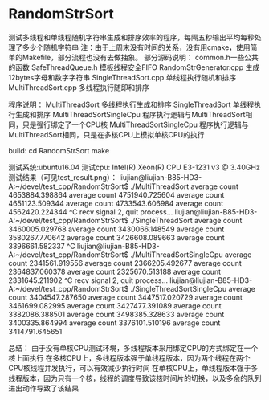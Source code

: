 # RandomStrSort

测试多线程和单线程随机字符串生成和排序效率的程序，每隔五秒输出平均每秒处理了多少个随机字符串
注：由于上周末没有时间的关系，没有用cmake，使用简单的Makefile，部分流程也没有去做抽象。
部分源码说明：
	common.h一些公共的函数
	SafeThreadQueue.h 模板线程安全FIFO
	RandomStrGenerator.cpp 生成12bytes字母和数字字符串
	SingleThreadSort.cpp 单线程执行随机和排序
	MultiThreadSort.cpp 多线程执行随即和排序

程序说明：
	MultiThreadSort 多线程执行生成和排序
	SingleThreadSort 单线程执行生成和排序
	MultiThreadSortSingleCpu 程序执行逻辑与MultiThreadSort相同，只是强行绑定了一个CPU核
	MultiThreadSortSingleCpu 程序执行逻辑与MultiThreadSort相同，只是在多核CPU上模拟单核CPU的执行

build:
	cd RandomStrSort
	make


测试系统:ubuntu16.04 
测试cpu: Intel(R) Xeon(R) CPU E3-1231 v3 @ 3.40GHz
测试结果（可见test_result.png）：
liujian@liujian-B85-HD3-A:~/devel/test_cpp/RandomStrSort$ ./MultiThreadSort
average count 4653884.398864
average count 4751940.725604
average count 4651123.509344
average count 4733543.606984
average count 4562420.224344
^C
recv signal 2, quit process...
liujian@liujian-B85-HD3-A:~/devel/test_cpp/RandomStrSort$ ./SingleThreadSort
average count 3460005.029768
average count 3430066.148549
average count 3580267.770642
average count 3426608.089663
average count 3396661.582337
^C
liujian@liujian-B85-HD3-A:~/devel/test_cpp/RandomStrSort$ ./MultiThreadSortSingleCpu 
average count 2341561.919556
average count 2366205.492677
average count 2364837.060378
average count 2325670.513188
average count 2331645.211902
^C
recv signal 2, quit process...
liujian@liujian-B85-HD3-A:~/devel/test_cpp/RandomStrSort$ ./SingleThreadSortSingleCpu 
average count 3404547.287650
average count 3447517.020729
average count 3461699.082995
average count 3427477.391089
average count 3382086.388501
average count 3498385.328633
average count 3400335.864994
average count 3376101.510196
average count 3414791.645651



总结：
	由于没有单核CPU测试环境，多线程版本采用绑定CPU的方式绑定在一个核上面执行
	在多核CPU上，多线程版本强于单线程版本，因为两个线程在两个CPU核线程并发执行，可以有效减少执行时间
	在单核CPU上，单线程版本强于多线程版本，因为只有一个核，线程的调度导致该核时间片的切换，以及多余的队列进出动作导致了该结果







